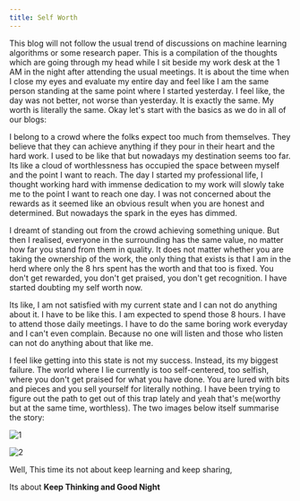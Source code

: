 ```yaml
---
title: Self Worth
---
```


This blog will not follow the usual trend of discussions on machine learning algorithms or some research paper. This is a compilation of the thoughts which are going
through my head while I sit beside my work desk at the 1 AM in the night after attending the usual meetings. It is about the time when I close my eyes and evaluate 
my entire day and feel like I am the same person standing at the same point where I started yesterday. I feel like, the day was not better, not worse than yesterday. 
It is exactly the same. My worth is literally the same. Okay let's start with the basics as we do in all of our blogs:


I belong to a crowd where the folks expect too much from themselves. They believe that they can achieve anything if they pour in their heart and the hard work. I used to be like that but nowadays my destination seems too far. Its like a cloud of worthlessness has occupied the space between myself and the point I want to reach. The day I started my professional life, I thought working hard with immense dedication to my work will slowly take me to the point I want to reach one day. I was not concerned about the rewards as it seemed like an obvious result when you are honest and determined. But nowadays the spark in the eyes has dimmed. 

I dreamt of standing out from the crowd achieving something unique. But then I realised, everyone in the surrounding has the same value, no matter how far you stand from them in quality. It does not matter whether you are taking the ownership of the work, the only thing that exists is that I am in the herd where only the 8 hrs spent has the worth and that too is fixed. You don't get rewarded, you don't get praised, you don't get recognition. I have started doubting my self worth now. 


Its like, I am not satisfied with my current state and I can not do anything about it. I have to be like this. I am expected to spend those 8 hours. I have to attend those daily meetings. I have to do the same boring work everyday and I can't even complain. Because no one will listen and those who listen can not do anything about that like me. 

I feel like getting into this state is not my success. Instead, its my biggest failure. The world where I lie currently is too self-centered, too selfish, where you don't get praised for what you have done. You are lured with bits and pieces and you sell yourself for literally nothing. I have been trying to figure out the path to get out of this trap lately and yeah that's me(worthy but at the same time, worthless). The two images below itself summarise the story:

![1](https://i.pinimg.com/originals/51/9c/ed/519cedc217ffa5893195c335ef3edde8.jpg)

![2](https://onthebright.com/wp-content/uploads/2019/07/1-31.jpg)

Well, This time its not about keep learning and keep sharing,

Its about **Keep Thinking and Good Night**
